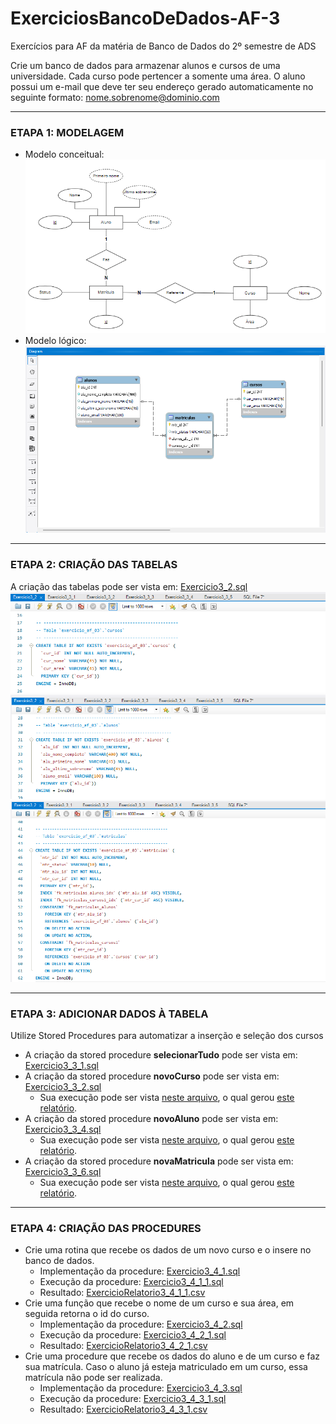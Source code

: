 # ExerciciosBancoDeDados-AF-3
Exercícios para AF da matéria de Banco de Dados do 2º semestre de ADS

Crie um banco de dados para armazenar alunos e cursos de uma universidade. Cada curso pode pertencer a somente uma área. O aluno possui um e-mail que deve ter seu endereço gerado automaticamente no seguinte formato: nome.sobrenome@dominio.com

--- 
### ETAPA 1: MODELAGEM

* Modelo conceitual: <br>
   ![ExercicioModeloConceitual3_1.png](https://github.com/YasminBrazASilva/ExerciciosBancoDeDados-AF-3/blob/main/ExercicioModeloConceitual3_1.png)<br>
* Modelo lógico: <br>
   ![ExercicioModeloLogico3_1.png](https://github.com/YasminBrazASilva/ExerciciosBancoDeDados-AF-3/blob/main/ExercicioModeloLogico3_1.png)<br>

---

### ETAPA 2: CRIAÇÃO DAS TABELAS
A criação das tabelas pode ser vista em: [Exercicio3_2.sql](https://github.com/YasminBrazASilva/ExerciciosBancoDeDados-AF-3/blob/main/Exercicio3_2.sql) <br> 
  ![ExercicioTela3_2_1.png](https://github.com/YasminBrazASilva/ExerciciosBancoDeDados-AF-3/blob/main/ExercicioTela3_2_1.png)
  ![ExercicioTela3_2_2.png](https://github.com/YasminBrazASilva/ExerciciosBancoDeDados-AF-3/blob/main/ExercicioTela3_2_2.png)
  ![ExercicioTela3_2_3.png](https://github.com/YasminBrazASilva/ExerciciosBancoDeDados-AF-3/blob/main/ExercicioTela3_2_3.png)

---
### ETAPA 3: ADICIONAR DADOS À TABELA
Utilize Stored Procedures para automatizar a inserção e seleção dos cursos
  * A criação da stored procedure **selecionarTudo** pode ser vista em: [Exercicio3_3_1.sql](https://github.com/YasminBrazASilva/ExerciciosBancoDeDados-AF-3/blob/main/Exercicio3_3_1.sql) <br>
  * A criação da stored procedure **novoCurso** pode ser vista em: [Exercicio3_3_2.sql](https://github.com/YasminBrazASilva/ExerciciosBancoDeDados-AF-3/blob/main/Exercicio3_3_2.sql) <br>
    * Sua execução pode ser vista [neste arquivo](https://github.com/YasminBrazASilva/ExerciciosBancoDeDados-AF-3/blob/main/Exercicio3_3_3.sql), o qual gerou [este relatório](https://github.com/YasminBrazASilva/ExerciciosBancoDeDados-AF-3/blob/main/ExercicioRelatorio3_3_3.csv). <br>
  * A criação da stored procedure **novoAluno** pode ser vista em: [Exercicio3_3_4.sql](https://github.com/YasminBrazASilva/ExerciciosBancoDeDados-AF-3/blob/main/Exercicio3_3_4.sql) <br>
    * Sua execução pode ser vista [neste arquivo](https://github.com/YasminBrazASilva/ExerciciosBancoDeDados-AF-3/blob/main/Exercicio3_3_5.sql), o qual gerou [este relatório](https://github.com/YasminBrazASilva/ExerciciosBancoDeDados-AF-3/blob/main/ExercicioRelatorio3_3_5.csv). <br>
  * A criação da stored procedure **novaMatricula** pode ser vista em: [Exercicio3_3_6.sql](https://github.com/YasminBrazASilva/ExerciciosBancoDeDados-AF-3/blob/main/Exercicio3_3_6.sql) <br>
    * Sua execução pode ser vista [neste arquivo](https://github.com/YasminBrazASilva/ExerciciosBancoDeDados-AF-3/blob/main/Exercicio3_3_7.sql), o qual gerou [este relatório](https://github.com/YasminBrazASilva/ExerciciosBancoDeDados-AF-3/blob/main/ExercicioRelatorio3_3_7.csv). <br>

---

### ETAPA 4: CRIAÇÃO DAS PROCEDURES
* Crie uma rotina que recebe os dados de um novo curso e o insere no banco de dados.
    * Implementação da procedure: [Exercicio3_4_1.sql](https://github.com/YasminBrazASilva/ExerciciosBancoDeDados-AF-3/blob/main/Exercicio3_4_1.sql)
    * Execução da procedure: [Exercicio3_4_1_1.sql](https://github.com/YasminBrazASilva/ExerciciosBancoDeDados-AF-3/blob/main/Exercicio3_4_1_1.sql)
    * Resultado: [ExercicioRelatorio3_4_1_1.csv](https://github.com/YasminBrazASilva/ExerciciosBancoDeDados-AF-3/blob/main/ExercicioRelatorio3_4_1_1.csv)
* Crie uma função que recebe o nome de um curso e sua área, em seguida retorna o id do curso.
    * Implementação da procedure: [Exercicio3_4_2.sql](https://github.com/YasminBrazASilva/ExerciciosBancoDeDados-AF-3/blob/main/Exercicio3_4_2.sql)
    * Execução da procedure: [Exercicio3_4_2_1.sql](https://github.com/YasminBrazASilva/ExerciciosBancoDeDados-AF-3/blob/main/Exercicio3_4_2_1.sql)
    * Resultado: [ExercicioRelatorio3_4_2_1.csv](https://github.com/YasminBrazASilva/ExerciciosBancoDeDados-AF-3/blob/main/ExercicioRelatorio3_4_2_1.csv)   
* Crie uma procedure que recebe os dados do aluno e de um curso e faz sua matrícula. Caso o aluno já esteja matriculado em um curso, essa matrícula não pode ser realizada.
    * Implementação da procedure: [Exercicio3_4_3.sql](https://github.com/YasminBrazASilva/ExerciciosBancoDeDados-AF-3/blob/main/Exercicio3_4_3.sql)
    * Execução da procedure: [Exercicio3_4_3_1.sql](https://github.com/YasminBrazASilva/ExerciciosBancoDeDados-AF-3/blob/main/Exercicio3_4_3_1.sql)
    * Resultado: [ExercicioRelatorio3_4_3_1.csv](https://github.com/YasminBrazASilva/ExerciciosBancoDeDados-AF-3/blob/main/ExercicioRelatorio3_4_3_1.csv) 

